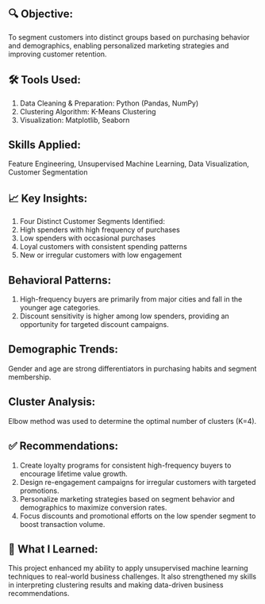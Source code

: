 ## 🔍 Objective:
To segment customers into distinct groups based on purchasing behavior and demographics, enabling personalized marketing strategies and improving customer retention.

## 🛠 Tools Used:
1. Data Cleaning & Preparation: Python (Pandas, NumPy)
2. Clustering Algorithm: K-Means Clustering
3. Visualization: Matplotlib, Seaborn

## Skills Applied: 
Feature Engineering, Unsupervised Machine Learning, Data Visualization, Customer Segmentation

## 📈 Key Insights:
1. Four Distinct Customer Segments Identified:
2. High spenders with high frequency of purchases
3. Low spenders with occasional purchases
4. Loyal customers with consistent spending patterns
5. New or irregular customers with low engagement

## Behavioral Patterns:
1. High-frequency buyers are primarily from major cities and fall in the younger age categories.
2. Discount sensitivity is higher among low spenders, providing an opportunity for targeted discount campaigns.

## Demographic Trends:
Gender and age are strong differentiators in purchasing habits and segment membership.

## Cluster Analysis:
Elbow method was used to determine the optimal number of clusters (K=4).

## ✅ Recommendations:
1. Create loyalty programs for consistent high-frequency buyers to encourage lifetime value growth.
2. Design re-engagement campaigns for irregular customers with targeted promotions.
3. Personalize marketing strategies based on segment behavior and demographics to maximize conversion rates.
4. Focus discounts and promotional efforts on the low spender segment to boost transaction volume.

## 🧠 What I Learned:
This project enhanced my ability to apply unsupervised machine learning techniques to real-world business challenges. It also strengthened my skills in interpreting clustering results and making data-driven business recommendations.

